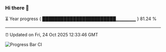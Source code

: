 ### Hi there 👋

⏳ Year progress { ████████████████████████▁▁▁▁▁▁ } 81.24 %

---

⏰ Updated on Fri, 24 Oct 2025 12:33:46 GMT

![Progress Bar CI](https://github.com/liununu/liununu/workflows/Progress%20Bar%20CI/badge.svg)
